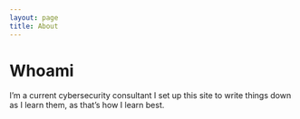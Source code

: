 ```yaml
---
layout: page
title: About
---
```


# Whoami

I’m a current cybersecurity consultant I set up this site to write things down as I learn them, as that’s how I learn best.


<script src="https://www.hackthebox.eu/badge/19363"></script>

